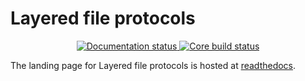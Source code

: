 Layered file protocols
======================
<p align="center">
  <a href="https://layered-file-protocols.readthedocs.io/en/latest/?badge=latest">
    <img src="https://readthedocs.org/projects/layered-file-protocols/badge/?version=latest" alt="Documentation status"/>
  </a>
  <a href="https://github.com/equinor/layered-file-protocols/actions/workflows/build.yml">
    <img src="https://github.com/equinor/layered-file-protocols/actions/workflows/build.yml/badge.svg" alt="Core build status"/>
  </a>
</p>

The landing page for Layered file protocols is hosted at
[readthedocs](https://layered-file-protocols.readthedocs.io/en/latest/).
